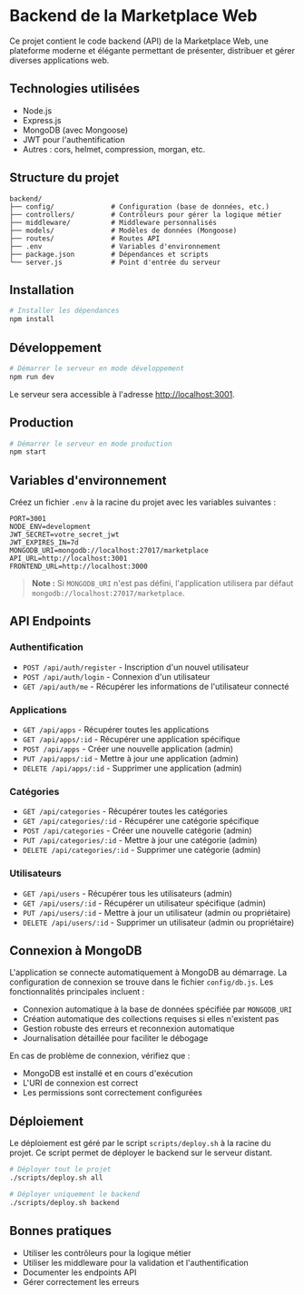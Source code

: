 # Backend de la Marketplace Web

Ce projet contient le code backend (API) de la Marketplace Web, une plateforme moderne et élégante permettant de présenter, distribuer et gérer diverses applications web.

## Technologies utilisées

- Node.js
- Express.js
- MongoDB (avec Mongoose)
- JWT pour l'authentification
- Autres : cors, helmet, compression, morgan, etc.

## Structure du projet

```
backend/
├── config/              # Configuration (base de données, etc.)
├── controllers/         # Contrôleurs pour gérer la logique métier
├── middleware/          # Middleware personnalisés
├── models/              # Modèles de données (Mongoose)
├── routes/              # Routes API
├── .env                 # Variables d'environnement
├── package.json         # Dépendances et scripts
└── server.js            # Point d'entrée du serveur
```

## Installation

```bash
# Installer les dépendances
npm install
```

## Développement

```bash
# Démarrer le serveur en mode développement
npm run dev
```

Le serveur sera accessible à l'adresse [http://localhost:3001](http://localhost:3001).

## Production

```bash
# Démarrer le serveur en mode production
npm start
```

## Variables d'environnement

Créez un fichier `.env` à la racine du projet avec les variables suivantes :

```
PORT=3001
NODE_ENV=development
JWT_SECRET=votre_secret_jwt
JWT_EXPIRES_IN=7d
MONGODB_URI=mongodb://localhost:27017/marketplace
API_URL=http://localhost:3001
FRONTEND_URL=http://localhost:3000
```

> **Note :** Si `MONGODB_URI` n'est pas défini, l'application utilisera par défaut `mongodb://localhost:27017/marketplace`.

## API Endpoints

### Authentification

- `POST /api/auth/register` - Inscription d'un nouvel utilisateur
- `POST /api/auth/login` - Connexion d'un utilisateur
- `GET /api/auth/me` - Récupérer les informations de l'utilisateur connecté

### Applications

- `GET /api/apps` - Récupérer toutes les applications
- `GET /api/apps/:id` - Récupérer une application spécifique
- `POST /api/apps` - Créer une nouvelle application (admin)
- `PUT /api/apps/:id` - Mettre à jour une application (admin)
- `DELETE /api/apps/:id` - Supprimer une application (admin)

### Catégories

- `GET /api/categories` - Récupérer toutes les catégories
- `GET /api/categories/:id` - Récupérer une catégorie spécifique
- `POST /api/categories` - Créer une nouvelle catégorie (admin)
- `PUT /api/categories/:id` - Mettre à jour une catégorie (admin)
- `DELETE /api/categories/:id` - Supprimer une catégorie (admin)

### Utilisateurs

- `GET /api/users` - Récupérer tous les utilisateurs (admin)
- `GET /api/users/:id` - Récupérer un utilisateur spécifique (admin)
- `PUT /api/users/:id` - Mettre à jour un utilisateur (admin ou propriétaire)
- `DELETE /api/users/:id` - Supprimer un utilisateur (admin ou propriétaire)

## Connexion à MongoDB

L'application se connecte automatiquement à MongoDB au démarrage. La configuration de connexion se trouve dans le fichier `config/db.js`. Les fonctionnalités principales incluent :

- Connexion automatique à la base de données spécifiée par `MONGODB_URI`
- Création automatique des collections requises si elles n'existent pas
- Gestion robuste des erreurs et reconnexion automatique
- Journalisation détaillée pour faciliter le débogage

En cas de problème de connexion, vérifiez que :
- MongoDB est installé et en cours d'exécution
- L'URI de connexion est correct
- Les permissions sont correctement configurées

## Déploiement

Le déploiement est géré par le script `scripts/deploy.sh` à la racine du projet. Ce script permet de déployer le backend sur le serveur distant.

```bash
# Déployer tout le projet
./scripts/deploy.sh all

# Déployer uniquement le backend
./scripts/deploy.sh backend
```

## Bonnes pratiques

- Utiliser les contrôleurs pour la logique métier
- Utiliser les middleware pour la validation et l'authentification
- Documenter les endpoints API
- Gérer correctement les erreurs
